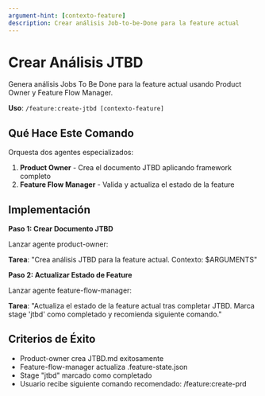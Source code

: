 ```yaml
---
argument-hint: [contexto-feature]
description: Crear análisis Job-to-be-Done para la feature actual
---
```


# Crear Análisis JTBD

Genera análisis Jobs To Be Done para la feature actual usando Product Owner y Feature Flow Manager.

**Uso**: `/feature:create-jtbd [contexto-feature]`

## Qué Hace Este Comando

Orquesta dos agentes especializados:
1. **Product Owner** - Crea el documento JTBD aplicando framework completo
2. **Feature Flow Manager** - Valida y actualiza el estado de la feature

## Implementación

**Paso 1: Crear Documento JTBD**

Lanzar agente product-owner:

**Tarea**: "Crea análisis JTBD para la feature actual. Contexto: $ARGUMENTS"

**Paso 2: Actualizar Estado de Feature**

Lanzar agente feature-flow-manager:

**Tarea**: "Actualiza el estado de la feature actual tras completar JTBD. Marca stage 'jtbd' como completado y recomienda siguiente comando."

## Criterios de Éxito

- Product-owner crea JTBD.md exitosamente
- Feature-flow-manager actualiza .feature-state.json
- Stage "jtbd" marcado como completado
- Usuario recibe siguiente comando recomendado: /feature:create-prd
